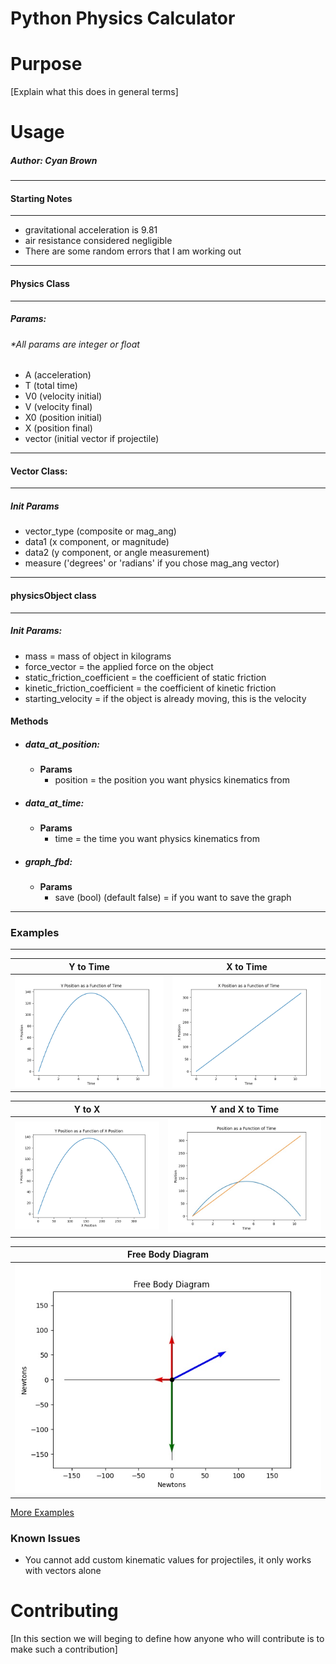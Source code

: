 # Python Physics Calculator

# Purpose

[Explain what this does in general terms] 

# Usage 

##### Author: Cyan Brown
***
#### Starting Notes
***
* gravitational acceleration is 9.81
* air resistance considered negligible
* There are some random errors that I am working out
***
#### Physics Class
***
##### Params:
###### *All params are integer or float
* A (acceleration)
* T (total time)
* V0 (velocity initial)
* V (velocity final)
* X0 (position initial)
* X (position final)
* vector (initial vector if projectile)

***
#### Vector Class:
***

##### Init Params
* vector_type (composite or mag_ang)
* data1 (x component, or magnitude)
* data2 (y component, or angle measurement)
* measure ('degrees' or 'radians' if you chose mag_ang vector)
 

***
#### physicsObject class
***
   
##### Init Params:
* mass = mass of object in kilograms
* force_vector = the applied force on the object
* static_friction_coefficient = the coefficient of static friction
* kinetic_friction_coefficient = the coefficient of kinetic friction
* starting_velocity = if the object is already moving, this is the velocity

#### Methods
* ##### data_at_position:
    * **Params**
        * position = the position you want physics kinematics from
* ##### data_at_time:
    * **Params**
        * time = the time you want physics kinematics from
* ##### graph_fbd:
    * **Params**
        * save (bool) (default false) = if you want to save the graph
                        
***


### Examples
***
Y to Time             |  X to Time           
:--------------------:|:--------------------:|
 ![](examples/ty_example.png)|  ![](examples/tx_example.png)

Y to X                |Y and X to Time
:--------------------:|:--------------------:|
![](examples/xy_example.png)|![](examples/all_example.png)

Free Body Diagram     |
:--------------------:|
![](examples/15,%20%5B100,%2035%5D.jpg)|

[More Examples](https://github.com/CyanBrown/PhysicsCalculator/tree/master/examples)

### Known Issues
* You cannot add custom kinematic values for projectiles, it only works with vectors alone

# Contributing

[In this section we will beging to define how anyone 
who will contribute is to make such a contribution]
